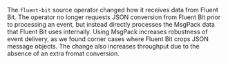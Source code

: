 The `fluent-bit` source operator changed how it receives data from Fluent Bit.
The operator no longer requests JSON conversion from Fluent Bit prior to
processing an event, but instead directly processes the MsgPack data that Fluent
Bit uses internally. Using MsgPack increases robustness of event delivery, as we
found corner cases where Fluent Bit crops JSON message objects. The change also
increases throughput due to the absence of an extra fromat conversion.
